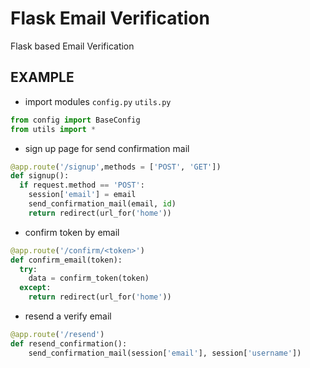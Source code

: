 # Flask Email Verification

Flask based Email Verification

## EXAMPLE

- import modules ```config.py``` ```utils.py```
```python
from config import BaseConfig
from utils import *
```

- sign up page for send confirmation mail

```python
@app.route('/signup',methods = ['POST', 'GET'])
def signup():
  if request.method == 'POST':
    session['email'] = email
    send_confirmation_mail(email, id)
    return redirect(url_for('home'))
```

- confirm token by email

```python
@app.route('/confirm/<token>')
def confirm_email(token):
  try:
    data = confirm_token(token)
  except:
    return redirect(url_for('home'))
```

- resend a verify email

```python
@app.route('/resend')
def resend_confirmation():
	send_confirmation_mail(session['email'], session['username'])
```
